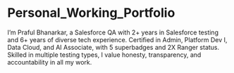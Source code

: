 # Personal_Working_Portfolio
I’m Praful Bhanarkar, a Salesforce QA with 2+ years in Salesforce testing and 6+ years of diverse tech experience. Certified in Admin, Platform Dev I, Data Cloud, and AI Associate, with 5 superbadges and 2X Ranger status. Skilled in multiple testing types, I value honesty, transparency, and accountability in all my work.
